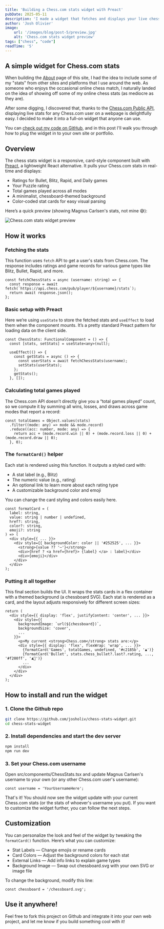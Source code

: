 ```yaml
---
title: 'Building a Chess.com stats widget with Preact'
pubDate: 2025-05-11
description: 'I made a widget that fetches and displays your live chess stats using the Chess.com Public API.'
author: 'Josh Olivier'
image:
    url: '/images/blog/post-5/preview.jpg'
    alt: 'Chess.com stats widget preview'
tags: ["chess", "code"]
readTime: '5'
---
```

## A simple widget for Chess.com stats

When building the [About](https://josholivier.com/about) page of this site, I had the idea to include some of my "stats" from other sites and platforms that I use around the web. As someone who enjoys the occasional online chess match, I naturally landed on the idea of showing off some of my online chess stats (as mediocre as they are). 

After some digging, I discovered that, thanks to the [Chess.com Public API](https://www.chess.com/news/view/published-data-api), displaying live stats for any Chess.com user on a webpage is delightfully easy. I decided to make it into a full-on widget that anyone can use. 

You can [check out my code on GitHub](https://github.com/josholiv/chess-stats-widget), and in this post I'll walk you through how to plug the widget in to your own site or portfolio.

## Overview
The chess stats widget is a responsive, card-style component built with [Preact](https://preactjs.com/), a lightweight React alternative. It pulls your Chess.com stats in real-time and displays:

- Ratings for Bullet, Blitz, Rapid, and Daily games
- Your Puzzle rating
- Total games played across all modes
- A minimalist, chessboard-themed background
- Color-coded stat cards for easy visual parsing

Here’s a quick preview (showing Magnus Carlsen's stats, not mine 😅):

<img src="/images/blog/post-5/preview.jpg" alt="Chess.com stats widget preview" class="blog-body-pic" />

## How it works

### Fetching the stats

This function uses ```fetch``` API to get a user's stats from Chess.com. The response includes ratings and game records for various game types like Blitz, Bullet, Rapid, and more.

```tsx wrap title="ChessStats.tsx"
const fetchChessStats = async (username: string) => {
  const response = await fetch(`https://api.chess.com/pub/player/${username}/stats`);
  return await response.json();
};
```

### Basic setup with Preact

Here we’re using ```useState``` to store the fetched stats and ```useEffect``` to load them when the component mounts. It’s a pretty standard Preact pattern for loading data on the client side.

```tsx wrap title="ChessStats.tsx"
const ChessStats: FunctionalComponent = () => {
  const [stats, setStats] = useState<any>(null);

  useEffect(() => {
    const getStats = async () => {
      const userStats = await fetchChessStats(username);
      setStats(userStats);
    };
    getStats();
  }, []);
```

### Calculating total games played

The Chess.com API doesn’t directly give you a “total games played” count, so we compute it by summing all wins, losses, and draws across game modes that report a record:

```tsx wrap title="ChessStats.tsx"
const totalGames = Object.values(stats)
  .filter((mode: any) => mode && mode.record)   
  .reduce((acc: number, mode: any) => {
    return acc + (mode.record.win || 0) + (mode.record.loss || 0) + (mode.record.draw || 0);
  }, 0);
```

### The ```formatCard()``` helper

Each stat is rendered using this function. It outputs a styled card with:

- A stat label (e.g., Blitz)
- The numeric value (e.g., rating)
- An optional link to learn more about each rating type
- A customizable background color and emoji

You can change the card styling and colors easily here.

```tsx wrap title="ChessStats.tsx"
const formatCard = (
  label: string,
  value: string | number | undefined,
  href?: string,
  color?: string,
  emoji?: string
) => (
  <div style={{ ... }}>
    <div style={{ backgroundColor: color || '#252525', ... }}>
      <strong>{value ?? '–'}</strong>
      <div>{href ? <a href={href}> {label} </a> : label}</div>
      <div>{emoji}</div>
    </div>
  </div>
);
```

### Putting it all together

This final section builds the UI. It wraps the stats cards in a flex container with a themed background (a chessboard SVG). Each stat is rendered as a card, and the layout adjusts responsively for different screen sizes:

```tsx wrap title="ChessStats.tsx"
return (
  <div style={{ display: 'flex', justifyContent: 'center', ... }}>
    <div style={{
      backgroundImage: `url(${chessboard})`,
      backgroundSize: 'cover',
      ...
    }}>
      <p>My current <strong>Chess.com</strong> stats are:</p>
      <div style={{ display: 'flex', flexWrap: 'wrap', ... }}>
        {formatCard('Games', totalGames, undefined, '#c2185b', '♟️')}
        {formatCard('Bullet', stats.chess_bullet?.last?.rating, ..., '#f200ff', '♟️💨')}
        ...
      </div>
    </div>
  </div>
);
```

## How to install and run the widget

### 1. Clone the Github repo

```bash wrap title="bash"
git clone https://github.com/josholiv/chess-stats-widget.git
cd chess-stats-widget
```

### 2. Install dependencies and start the dev server

```bash wrap title="bash"
npm install
npm run dev
```

### 3. Set your Chess.com username
Open src/components/ChessStats.tsx and update Magnus Carlsen's username to your own (or any other Chess.com user's username):

```tsx wrap title="ChessStats.tsx"
const username = 'YourUsernameHere';
```

That's it! You should now see the widget update with your current Chess.com stats (or the stats of whoever's username you put). If you want to customize the widget further, you can follow the next steps. 

## Customization

You can personalize the look and feel of the widget by tweaking the ```formatCard()``` function. Here’s what you can customize:

- Stat Labels — Change emojis or rename cards
- Card Colors — Adjust the background colors for each stat
- External Links — Add info links to explain game types
- Background Image — Swap out chessboard.svg with your own SVG or image file

To change the background, modify this line:

```tsx title="ChessStats.tsx"
const chessboard = '/chessboard.svg';
```

## Use it anywhere! 

Feel free to fork this project on Github and integrate it into your own web project, and let me know if you build something cool with it!
